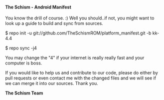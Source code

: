 <h4>
The Schism - Android Manifest
</h4>
You know the drill of course. :) Well you should..if not, you might want to look up a guide to build and sync from sources.

$ repo init -u git://github.com/TheSchismROM/platform_manifest.git -b kk-4.4

$ repo sync -j4

You may change the "4" if your internet is really really fast and your computer is boss.

If you would like to help us and contribute to our code, please do either by pull requests or even contact me with the changed files and we will see if we can merge it into our sources. Thank you.

<b>
The Schism Team
</b>
